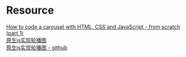 # Resource
[How to code a carousel with HTML, CSS and JavaScript - from scratch (part 1)](https://www.youtube.com/watch?v=VYsVOamdB0g)   
[原生js实现轮播图](https://www.cnblogs.com/zhuzhenwei918/p/6416880.html)    
[原生js实现轮播图 - github](https://github.com/zzw918/swiper)